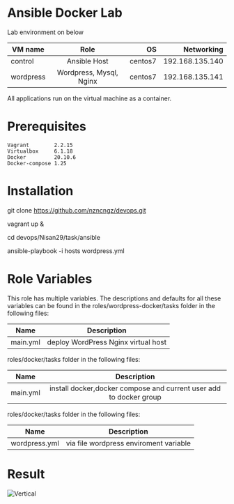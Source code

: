 
# Ansible Docker Lab

Lab environment on below



| VM name       |   Role                    | OS      |  Networking     | 
| ------------- |   :-------------:         | -----:  | -----:          |
| control       |   Ansible Host            | centos7 | 192.168.135.140 |
| wordpress     |   Wordpress, Mysql, Nginx | centos7 | 192.168.135.141 |


All applications run on the virtual machine as a container.



# Prerequisites

    Vagrant        2.2.15 
    Virtualbox     6.1.18 
    Docker         20.10.6
    Docker-compose 1.25
 
# Installation

git clone https://github.com/nzncngz/devops.git

<!-- vm creating --> 

vagrant up &

cd devops/Nisan29/task/ansible

<!-- all application run  --> 

ansible-playbook -i hosts wordpress.yml

# Role Variables

This role has multiple variables. The descriptions and defaults for all these variables can be found in the roles/wordpress-docker/tasks folder in the following files:

| Name           |   Description                         
| -------------  |   :-------------:          
| main.yml       |   deploy WordPress Nginx virtual host  

roles/docker/tasks folder in the following files:

| Name           |   Description                         
| -------------  |   :-------------:          
| main.yml       |   install docker,docker compose and current user add to docker group    

roles/docker/tasks folder in the following files:

| Name           |   Description                         
| -------------  |   :-------------:          
| wordpress.yml  |   via file wordpress enviroment variable


# Result

![Vertical](/home/nzn/Pictures/application.png)





